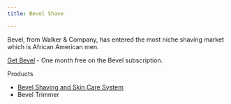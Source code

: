 ```yaml
---
title: Bevel Shave

---
```


Bevel, from Walker &amp; Company, has entered the most niche shaving market which is African American men.

[Get Bevel](getBevel.com/r/52e3e3c75f) - One month free on the Bevel subscription.

Products
- [Bevel Shaving and Skin Care System](http://amzn.to/2jdczpf)
- Bevel Trimmer
